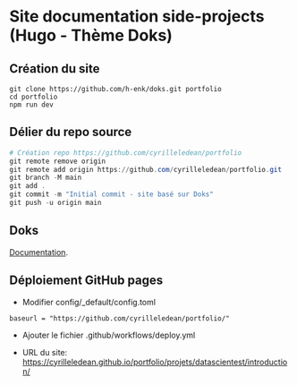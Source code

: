 # Site documentation side-projects (Hugo - Thème Doks)

## Création du site
```
git clone https://github.com/h-enk/doks.git portfolio
cd portfolio
npm run dev
```

## Délier du repo source

```powershell
# Création repo https://github.com/cyrilleledean/portfolio
git remote remove origin
git remote add origin https://github.com/cyrilleledean/portfolio.git
git branch -M main
git add .
git commit -m "Initial commit - site basé sur Doks"
git push -u origin main
```

## Doks

[Documentation](https://getdoks.org/).

## Déploiement GitHub pages

- Modifier config/_default/config.toml

```
baseurl = "https://github.com/cyrilleledean/portfolio/"
```

- Ajouter le fichier .github/workflows/deploy.yml


- URL du site: https://cyrilleledean.github.io/portfolio/projets/datascientest/introduction/
